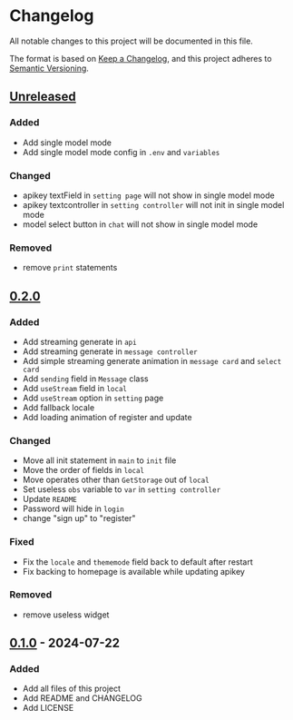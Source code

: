 # Changelog

All notable changes to this project will be documented in this file.

The format is based on [Keep a Changelog](https://keepachangelog.com/en/1.1.0/),
and this project adheres to [Semantic Versioning](https://semver.org/spec/v2.0.0.html).

## [Unreleased]

### Added

- Add single model mode
- Add single model mode config in `.env` and `variables`

### Changed 

- apikey textField in `setting page` will not show in single model mode
- apikey textcontroller in `setting controller` will not init in single model mode
- model select button in `chat` will not show in single model mode

### Removed

- remove `print` statements

## [0.2.0]

### Added

- Add streaming generate in `api` 
- Add streaming generate in `message controller`
- Add simple streaming generate animation in `message card` and `select card`
- Add `sending` field in `Message` class
- Add `useStream` field in `local`
- Add `useStream` option in `setting` page
- Add fallback locale
- Add loading animation of register and update

### Changed 

- Move all init statement in `main` to `init` file
- Move the order of fields in `local`
- Move operates other than `GetStorage` out of `local`
- Set useless `obs` variable to `var` in `setting controller`
- Update `README`
- Password will hide in `login`
- change "sign up" to "register"

### Fixed 

- Fix the `locale` and `thememode` field back to default after restart
- Fix backing to homepage is available while updating apikey

### Removed

- remove useless widget

## [0.1.0] - 2024-07-22

### Added

- Add all files of this project
- Add README and CHANGELOG
- Add LICENSE

[unreleased]: https://github.com/XingYuSSS/1sLLM-frontend/compare/v0.2.0...HEAD
[0.2.0]: https://github.com/XingYuSSS/1sLLM-frontend/compare/v0.1.0...v0.2.0
[0.1.0]: https://github.com/XingYuSSS/1sLLM-frontend/tree/v0.1.0
